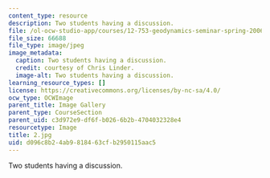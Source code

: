 ```yaml
---
content_type: resource
description: Two students having a discussion.
file: /ol-ocw-studio-app/courses/12-753-geodynamics-seminar-spring-2006/d096c8b24ab9818463cfb2950115aac5_2.jpg
file_size: 66688
file_type: image/jpeg
image_metadata:
  caption: Two students having a discussion.
  credit: courtesy of Chris Linder.
  image-alt: Two students having a discussion.
learning_resource_types: []
license: https://creativecommons.org/licenses/by-nc-sa/4.0/
ocw_type: OCWImage
parent_title: Image Gallery
parent_type: CourseSection
parent_uid: c3d972e9-df6f-b026-6b2b-4704032328e4
resourcetype: Image
title: 2.jpg
uid: d096c8b2-4ab9-8184-63cf-b2950115aac5
---
```

Two students having a discussion.
